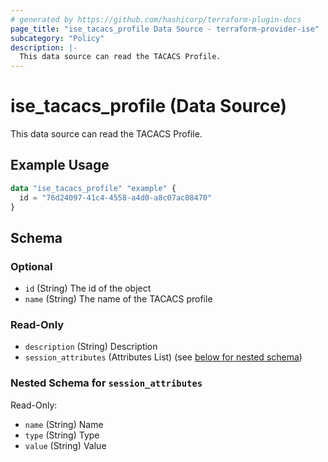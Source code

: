 ```yaml
---
# generated by https://github.com/hashicorp/terraform-plugin-docs
page_title: "ise_tacacs_profile Data Source - terraform-provider-ise"
subcategory: "Policy"
description: |-
  This data source can read the TACACS Profile.
---
```


# ise_tacacs_profile (Data Source)

This data source can read the TACACS Profile.

## Example Usage

```terraform
data "ise_tacacs_profile" "example" {
  id = "76d24097-41c4-4558-a4d0-a8c07ac08470"
}
```

<!-- schema generated by tfplugindocs -->
## Schema

### Optional

- `id` (String) The id of the object
- `name` (String) The name of the TACACS profile

### Read-Only

- `description` (String) Description
- `session_attributes` (Attributes List) (see [below for nested schema](#nestedatt--session_attributes))

<a id="nestedatt--session_attributes"></a>
### Nested Schema for `session_attributes`

Read-Only:

- `name` (String) Name
- `type` (String) Type
- `value` (String) Value

